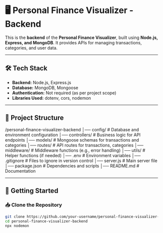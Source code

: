 # **🖥️ Personal Finance Visualizer - Backend**  

This is the **backend** of the **Personal Finance Visualizer**, built using **Node.js, Express, and MongoDB**. It provides APIs for managing transactions, categories, and user data.  

---

## **🛠️ Tech Stack**  
- **Backend:** Node.js, Express.js  
- **Database:** MongoDB, Mongoose  
- **Authentication:** Not required (as per project scope)  
- **Libraries Used:** dotenv, cors, nodemon  

---

## **📂 Project Structure**  

/personal-finance-visualizer-backend
│── config/ # Database and environment configuration
│── controllers/ # Business logic for API endpoints
│── models/ # Mongoose schemas for transactions and categories
│── routes/ # API routes for transactions, categories
│── middleware/ # Middleware functions (e.g., error handling)
│── utils/ # Helper functions (if needed)
│── .env # Environment variables
│── .gitignore # Files to ignore in version control
│── server.js # Main server file
│── package.json # Dependencies and scripts
│── README.md # Documentation


---

## **🚀 Getting Started**  

### **📥 Clone the Repository**  
```bash
git clone https://github.com/your-username/personal-finance-visualizer-backend.git
cd personal-finance-visualizer-backend
npx nodemon